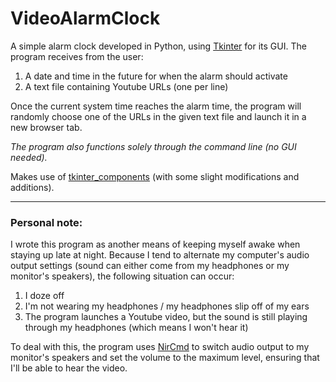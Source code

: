 # VideoAlarmClock

A simple alarm clock developed in Python, using [Tkinter](https://wiki.python.org/moin/TkInter) for its GUI.
The program receives from the user:

1. A date and time in the future for when the alarm should activate
2. A text file containing Youtube URLs (one per line)

Once the current system time reaches the alarm time, the program will randomly choose one of the URLs in the given text file and launch it in a new browser tab.

*The program also functions solely through the command line (no GUI needed).*

Makes use of [tkinter_components](https://github.com/moshekaplan/tkinter_components) (with some slight modifications and additions).

---

### Personal note:
I wrote this program as another means of keeping myself awake when staying up late at night. Because I tend to alternate my computer's audio output settings 
(sound can either come from my headphones or my monitor's speakers), the following situation can occur:

1. I doze off
2. I'm not wearing my headphones / my headphones slip off of my ears
3. The program launches a Youtube video, but the sound is still playing through my headphones (which means I won't hear it)

To deal with this, the program uses [NirCmd](http://www.nirsoft.net/utils/nircmd.html) to switch audio output to my monitor's speakers and set the volume to the maximum level, ensuring that I'll be able to hear the video.

